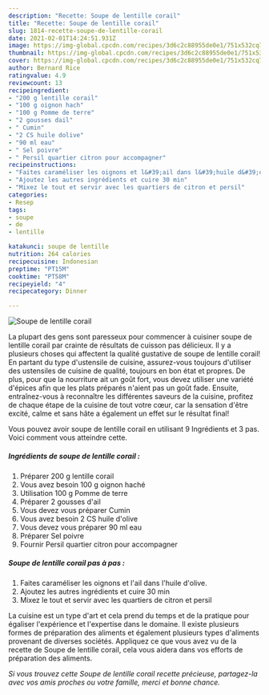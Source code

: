 ```yaml
---
description: "Recette: Soupe de lentille corail"
title: "Recette: Soupe de lentille corail"
slug: 1814-recette-soupe-de-lentille-corail
date: 2021-02-01T14:24:51.931Z
image: https://img-global.cpcdn.com/recipes/3d6c2c88955de0e1/751x532cq70/soupe-de-lentille-corail-photo-principale-de-la-recette.jpg
thumbnail: https://img-global.cpcdn.com/recipes/3d6c2c88955de0e1/751x532cq70/soupe-de-lentille-corail-photo-principale-de-la-recette.jpg
cover: https://img-global.cpcdn.com/recipes/3d6c2c88955de0e1/751x532cq70/soupe-de-lentille-corail-photo-principale-de-la-recette.jpg
author: Bernard Rice
ratingvalue: 4.9
reviewcount: 13
recipeingredient:
- "200 g lentille corail"
- "100 g oignon hach"
- "100 g Pomme de terre"
- "2 gousses dail"
- " Cumin"
- "2 CS huile dolive"
- "90 ml eau"
- " Sel poivre"
- " Persil quartier citron pour accompagner"
recipeinstructions:
- "Faites caraméliser les oignons et l&#39;ail dans l&#39;huile d&#39;olive."
- "Ajoutez les autres ingrédients et cuire 30 min"
- "Mixez le tout et servir avec les quartiers de citron et persil"
categories:
- Resep
tags:
- soupe
- de
- lentille

katakunci: soupe de lentille 
nutrition: 264 calories
recipecuisine: Indonesian
preptime: "PT15M"
cooktime: "PT58M"
recipeyield: "4"
recipecategory: Dinner

---
```



![Soupe de lentille corail](https://img-global.cpcdn.com/recipes/3d6c2c88955de0e1/751x532cq70/soupe-de-lentille-corail-photo-principale-de-la-recette.jpg)

La plupart des gens sont paresseux pour commencer à cuisiner soupe de lentille corail par crainte de résultats de cuisson pas délicieux. Il y a plusieurs choses qui affectent la qualité gustative de soupe de lentille corail! En partant du type d'ustensile de cuisine, assurez-vous toujours d'utiliser des ustensiles de cuisine de qualité, toujours en bon état et propres. De plus, pour que la nourriture ait un goût fort, vous devez utiliser une variété d'épices afin que les plats préparés n'aient pas un goût fade. Ensuite, entraînez-vous à reconnaître les différentes saveurs de la cuisine, profitez de chaque étape de la cuisine de tout votre cœur, car la sensation d'être excité, calme et sans hâte a également un effet sur le résultat final!

<!--inarticleads1-->

Vous pouvez avoir soupe de lentille corail en utilisant 9 Ingrédients et 3 pas. Voici comment vous atteindre cette.

##### Ingrédients de soupe de lentille corail :

1. Préparer 200 g lentille corail
1. Vous avez besoin 100 g oignon haché
1. Utilisation 100 g Pomme de terre
1. Préparer 2 gousses d&#39;ail
1. Vous devez vous préparer  Cumin
1. Vous avez besoin 2 CS huile d&#39;olive
1. Vous devez vous préparer 90 ml eau
1. Préparer  Sel poivre
1. Fournir  Persil quartier citron pour accompagner




<!--inarticleads2-->

##### Soupe de lentille corail pas à pas :

1. Faites caraméliser les oignons et l&#39;ail dans l&#39;huile d&#39;olive.
1. Ajoutez les autres ingrédients et cuire 30 min
1. Mixez le tout et servir avec les quartiers de citron et persil




<!--inarticleads1-->

<p>
La cuisine est un type d'art et cela prend du temps et de la pratique pour égaliser l'expérience et l'expertise dans le domaine. Il existe plusieurs formes de préparation des aliments et également plusieurs types d'aliments provenant de diverses sociétés. Appliquez ce que vous avez vu de la recette de Soupe de lentille corail, cela vous aidera dans vos efforts de préparation des aliments.
</p>

<p>
<i>Si vous trouvez cette Soupe de lentille corail recette précieuse, partagez-la avec vos amis proches ou votre famille, merci et bonne chance.</i>
</p>
